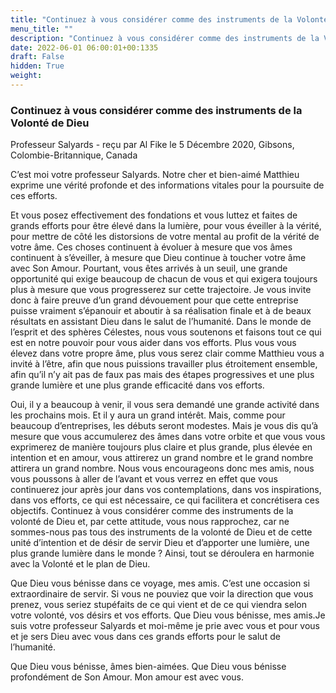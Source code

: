 ```yaml
---
title: "Continuez à vous considérer comme des instruments de la Volonté de Dieu"
menu_title: ""
description: "Continuez à vous considérer comme des instruments de la Volonté de Dieu"
date: 2022-06-01 06:00:01+00:1335
draft: False
hidden: True
weight:
---
```

### Continuez à vous considérer comme des instruments de la Volonté de Dieu

Professeur Salyards - reçu par Al Fike le 5 Décembre 2020, Gibsons, Colombie-Britannique, Canada

C’est moi votre professeur Salyards. Notre cher et bien-aimé Matthieu exprime une vérité profonde et des informations vitales pour la poursuite de ces efforts.

Et vous posez effectivement des fondations et vous luttez et faites de grands efforts pour être élevé dans la lumière, pour vous éveiller à la vérité, pour mettre de côté les distorsions de votre mental au profit de la vérité de votre âme. Ces choses continuent à évoluer à mesure que vos âmes continuent à s’éveiller, à mesure que Dieu continue à toucher votre âme avec Son Amour. Pourtant, vous êtes arrivés à un seuil, une grande opportunité qui exige beaucoup de chacun de vous et qui exigera toujours plus à mesure que vous progresserez sur cette trajectoire. Je vous invite donc à faire preuve d’un grand dévouement pour que cette entreprise puisse vraiment s’épanouir et aboutir à sa réalisation finale et à de beaux résultats en assistant Dieu dans le salut de l’humanité. Dans le monde de l’esprit et des sphères Célestes, nous vous soutenons et faisons tout ce qui est en notre pouvoir pour vous aider dans vos efforts. Plus vous vous élevez dans votre propre âme, plus vous serez clair comme Matthieu vous a invité à l’être, afin que nous puissions travailler plus étroitement ensemble, afin qu’il n’y ait pas de faux pas mais des étapes progressives et une plus grande lumière et une plus grande efficacité dans vos efforts.

Oui, il y a beaucoup à venir, il vous sera demandé une grande activité dans les prochains mois. Et il y aura un grand intérêt. Mais, comme pour beaucoup d’entreprises, les débuts seront modestes. Mais je vous dis qu’à mesure que vous accumulerez des âmes dans votre orbite et que vous vous exprimerez de manière toujours plus claire et plus grande, plus élevée en intention et en amour, vous attirerez un grand nombre et le grand nombre attirera un grand nombre. Nous vous encourageons donc mes amis, nous vous poussons à aller de l’avant et vous verrez en effet que vous continuerez jour après jour dans vos contemplations, dans vos inspirations, dans vos efforts, ce qui est nécessaire, ce qui facilitera et concrétisera ces objectifs. Continuez à vous considérer comme des instruments de la volonté de Dieu et, par cette attitude, vous nous rapprochez, car ne sommes-nous pas tous des instruments de la volonté de Dieu et de cette unité d’intention et de désir de servir Dieu et d’apporter une lumière, une plus grande lumière dans le monde ? Ainsi, tout se déroulera en harmonie avec la Volonté et le plan de Dieu.

Que Dieu vous bénisse dans ce voyage, mes amis. C’est une occasion si extraordinaire de servir. Si vous ne pouviez que voir la direction que vous prenez, vous seriez stupéfaits de ce qui vient et de ce qui viendra selon votre volonté, vos désirs et vos efforts. Que Dieu vous bénisse, mes amis.Je suis votre professeur Salyards et moi-même je prie avec vous et pour vous et je sers Dieu avec vous dans ces grands efforts pour le salut de l’humanité.

Que Dieu vous bénisse, âmes bien-aimées. Que Dieu vous bénisse profondément de Son Amour. Mon amour est avec vous.

